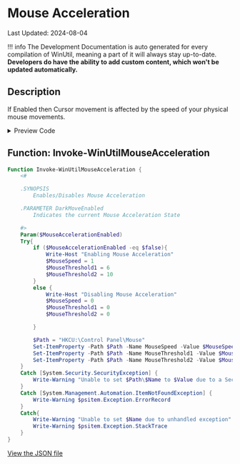 ﻿# Mouse Acceleration

Last Updated: 2024-08-04


!!! info
     The Development Documentation is auto generated for every compilation of WinUtil, meaning a part of it will always stay up-to-date. **Developers do have the ability to add custom content, which won't be updated automatically.**


## Description

If Enabled then Cursor movement is affected by the speed of your physical mouse movements.

<!-- BEGIN CUSTOM CONTENT -->

<!-- END CUSTOM CONTENT -->

<details>
<summary>Preview Code</summary>

```json
{
    "Content":  "Mouse Acceleration",
    "Description":  "If Enabled then Cursor movement is affected by the speed of your physical mouse movements.",
    "category":  "Customize Preferences",
    "link":  "https://christitustech.github.io/winutil/dev/tweaks/Shortcuts/Shortcut",
    "panel":  "2",
    "Order":  "a107_",
    "Type":  "Toggle"
}
```
</details>

## Function: Invoke-WinUtilMouseAcceleration
```powershell
Function Invoke-WinUtilMouseAcceleration {
    <#

    .SYNOPSIS
        Enables/Disables Mouse Acceleration

    .PARAMETER DarkMoveEnabled
        Indicates the current Mouse Acceleration State

    #>
    Param($MouseAccelerationEnabled)
    Try{
        if ($MouseAccelerationEnabled -eq $false){
            Write-Host "Enabling Mouse Acceleration"
            $MouseSpeed = 1
            $MouseThreshold1 = 6
            $MouseThreshold2 = 10
        }
        else {
            Write-Host "Disabling Mouse Acceleration"
            $MouseSpeed = 0
            $MouseThreshold1 = 0
            $MouseThreshold2 = 0

        }

        $Path = "HKCU:\Control Panel\Mouse"
        Set-ItemProperty -Path $Path -Name MouseSpeed -Value $MouseSpeed
        Set-ItemProperty -Path $Path -Name MouseThreshold1 -Value $MouseThreshold1
        Set-ItemProperty -Path $Path -Name MouseThreshold2 -Value $MouseThreshold2
    }
    Catch [System.Security.SecurityException] {
        Write-Warning "Unable to set $Path\$Name to $Value due to a Security Exception"
    }
    Catch [System.Management.Automation.ItemNotFoundException] {
        Write-Warning $psitem.Exception.ErrorRecord
    }
    Catch{
        Write-Warning "Unable to set $Name due to unhandled exception"
        Write-Warning $psitem.Exception.StackTrace
    }
}
```


<!-- BEGIN SECOND CUSTOM CONTENT -->

<!-- END SECOND CUSTOM CONTENT -->

[View the JSON file](https://github.com/ChrisTitusTech/winutil/tree/main/config/tweaks.json)

